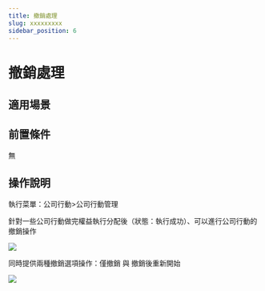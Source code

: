 ```yaml
---
title: 撤銷處理
slug: xxxxxxxxx
sidebar_position: 6
---
```



# 撤銷處理

## 適用場景

## 前置條件

無

## 操作說明 

執行菜單：公司行動&gt;公司行動管理

針對一些公司行動做完權益執行分配後（狀態：執行成功）、可以進行公司行動的撤銷操作

<img src="/assets/Ea1xbN90Xokna8x84DycCrvjnrc.png" src-width="2668" src-height="1618" align="center"/>

同時提供兩種撤銷選項操作：僅撤銷 與 撤銷後重新開始

<img src="/assets/ScXSbsil5or005x6xNYcj4WvnHh.png" src-width="3018" src-height="1622" align="center"/>

